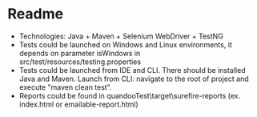 # Readme

- Technologies: Java + Maven + Selenium WebDriver + TestNG
- Tests could be launched on Windows and Linux environments, it depends on parameter isWindows in src/test/resources/testing.properties
- Tests could be launched from IDE and CLI. There should be installed Java and Maven. Launch from CLI: navigate to the root of project
and execute "maven clean test".
- Reports could be found in quandooTest\target\surefire-reports (ex. index.html or emailable-report.html)
